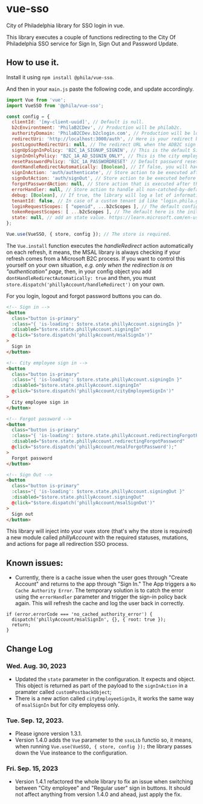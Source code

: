 # vue-sso
City of Philadelphia library for SSO login in vue.

This library executes a couple of functions redirecting to the City Of Philadelphia SSO service for Sign In, Sign Out and Password Update.

## How to use it.
Install it using `npm install @phila/vue-sso`.

And then in your `main.js` paste the following code, and update accordingly.

```js
import Vue from 'vue';
import VueSSO from '@phila/vue-sso';

const config = {
  clientId: '[my-client-uuid]', // Default is null. 
  b2cEnvirontment: 'PhilaB2CDev', // Production will be philab2c.
  authorityDomain: 'PhilaB2CDev.b2clogin.com', // Production will be login.phila.gov
  redirectUri: 'http://localhost:3000/auth', // Here is your redirect back URL.
  postLogoutRedirectUri: null, // The redirect URL when the ADB2C sign out event finishes.
  signUpSignInPolicy: 'B2C_1A_SIGNUP_SIGNIN', // This is the default Sign In custom policy. (No MFA)
  signInOnlyPolicy: "B2C_1A_AD_SIGNIN_ONLY", // This is the city employees signing only policy.
  resetPasswordPolicy: 'B2C_1A_PASSWORDRESET' // Default password reset policy
  dontHandleRedirectAutomatically: [Boolean], // If false, you will have to trigger the handleRedirectPromise function yourself. 
  signInAction: 'auth/authenticate', // Store action to be executed after obtaining the token. It pass over the token as a sole parameter.
  signOutAction: 'auth/signOut', // Store action to be executed before loging out redirection. No paramters are pass over the action.
  forgotPasswordAction: null, // Store action that is executed after the reset password flow.
  errorHandler: null, // Store action to handle all non-catched-by-default errors. 
  debug: [Boolean], // If true, the library will log a lot of information into the console. Use this on true only for development.
  tenantId: false, // In case of a custom tenant id like "login.phila.gov" it goes here in the parameter, if no one is entered, the library will use the default [env].onmicrosoft.com tenant value.
  loginRequestScopes: [ "openid", ...b2cScopes ], // The default configuration here is openid scope + initial mostly default read_data scopes.
  tokenRequestScopes: [ ...b2cScopes ], // The default here is the initial mostly default read_data scopes.
  state: null, // add an state value. https://learn.microsoft.com/en-us/azure/active-directory/develop/msal-js-pass-custom-state-authentication-request
};

Vue.use(VueSSO, { store, config }); // The store is required.
```
The `Vue.install` function executes the *handleRedirect* action automatically on each refresh, it means, the MSAL library is always checking if your refresh comes from a Microsoft B2C process. If you want to control this yourself on your own situation, _e.g. only when the redirection is on "authentication" page_, then, in your config object you add `dontHandleRedirectAutomatically: true` and then, you must `store.dispatch('phillyAccount/handleRedirect')` on your own.


For you login, logout and forgot password buttons you can do. 

```html
<!-- Sign in -->
<button
  class="button is-primary"
  :class="{ 'is-loading': $store.state.phillyAccount.signingIn }"
  :disabled="$store.state.phillyAccount.signingIn"
  @click="$store.dispatch('phillyAccount/msalSignIn')"
>
  Sign in
</button>

<!-- City employee sign in -->
<button
  class="button is-primary"
  :class="{ 'is-loading': $store.state.phillyAccount.signingIn }"
  :disabled="$store.state.phillyAccount.signingIn"
  @click="$store.dispatch('phillyAccount/cityEmployeeSignIn')"
>
  City employee sign in 
</button>

<!-- Forgot password -->
<button
  class="button is-primary"
  :class="{ 'is-loading': $store.state.phillyAccount.redirectingForgotPassword }"
  :disabled="$store.state.phillyAccount.redirectingForgotPassword"
  @click="$store.dispatch('phillyAccount/msalForgotPassword');"
>
  Forgot password
</button>

<!-- Sign Out -->
<button
  class="button is-primary"
  :class="{ 'is-loading': $store.state.phillyAccount.signingOut }"
  :disabled="$store.state.phillyAccount.signingOut"
  @click="$store.dispatch('phillyAccount/msalSignOut')"
>
  Sign out
</button>
```

This library will inject into your vuex store (that's why the store is required) a new module called *phillyAccount* with the required statuses, mutations, and actions for page all redirection SSO process.


## Known issues:
* Currently, there is a cache issue when the user goes through "Create Account" and returns to the app through "Sign In." The App triggers a `No Cache Authority Error`. The temporary solution is to catch the error using the `errorHandler` parameter and trigger the sign-in policy back again. This will refresh the cache and log the user back in correctly.

```
if (error.errorCode === 'no_cached_authority_error') {
  dispatch('phillyAccount/msalSignIn', {}, { root: true });
  return;
}
```

## Change Log

### Wed. Aug. 30, 2023
- Updated the `state` parameter in the configuration. It expects and object. This object is returned as part of the payload to the `signInAction` in a pramater called `customPostbackObject`;
- There is a new action called `cityEmployeeSignIn`, it works the same way of `msalSignIn` but for city employess only.

### Tue. Sep. 12, 2023. 
- Please ignore version 1.3.1. 
- Version 1.4.0 adds the `Vue` parameter to the `ssoLib` functio so, it means, when running `Vue.use(VueSSO, { store, config });` the library passes down the Vue insteance to the configuration.

### Fri. Sep. 15, 2023
- Version 1.4.1 refactored the whole library to fix an issue when switching between "City employee" and "Regular user" sign in buttons. It should not affect anything from version 1.4.0 and ahead, just apply the fix.
